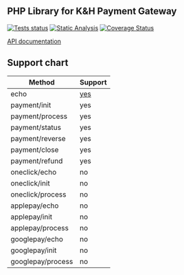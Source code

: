 
## PHP Library for K&H Payment Gateway

[![Tests status][test status image]][test status] [![Static Analysis][phpstan status image]][phpstan status] [![Coverage Status][master coverage image]][master coverage]

[API documentation](https://github.com/khpos/Payment-gateway_HU)

## Support chart

| Method            | Support             |
|-------------------|---------------------|
| echo              | [yes][echo example] |
| payment/init      | yes                 |
| payment/process   | yes                 |
| payment/status    | yes                 |
| payment/reverse   | yes                 |
| payment/close     | yes                 |
| payment/refund    | yes                 |
| oneclick/echo     | no                  |
| oneclick/init     | no                  |
| oneclick/process  | no                  |
| applepay/echo     | no                  |
| applepay/init     | no                  |
| applepay/process  | no                  |
| googlepay/echo    | no                  |
| googlepay/init    | no                  |
| googlepay/process | no                  |

  [test status image]: https://github.com/connorhu/khvpos/actions/workflows/tests.yml/badge.svg?branch=master
  [test status]: https://github.com/connorhu/khvpos/actions/workflows/tests.yml
  [phpstan status image]: https://github.com/connorhu/khvpos/actions/workflows/static-analysis.yml/badge.svg
  [phpstan status]: https://github.com/connorhu/khvpos/actions/workflows/static-analysis.yml
  [master coverage image]: https://codecov.io/gh/connorhu/khvpos/branch/master/graph/badge.svg
  [master coverage]: https://codecov.io/gh/connorhu/khvpos/branch/master
  [echo example]: https://github.com/connorhu/khvpos/blob/2.x/examples/01-echo-request.php
